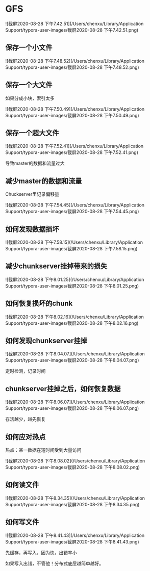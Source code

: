 # GFS

![截屏2020-08-28 下午7.42.51](/Users/chenxu/Library/Application Support/typora-user-images/截屏2020-08-28 下午7.42.51.png)

## 保存一个小文件

![截屏2020-08-28 下午7.48.52](/Users/chenxu/Library/Application Support/typora-user-images/截屏2020-08-28 下午7.48.52.png)

## 保存一个大文件

如果分成小块，索引太多

![截屏2020-08-28 下午7.50.49](/Users/chenxu/Library/Application Support/typora-user-images/截屏2020-08-28 下午7.50.49.png)

## 保存一个超大文件



![截屏2020-08-28 下午7.52.41](/Users/chenxu/Library/Application Support/typora-user-images/截屏2020-08-28 下午7.52.41.png)

导致master的数据和流量过大

## 减少master的数据和流量

Chuckserver里记录偏移量

![截屏2020-08-28 下午7.54.45](/Users/chenxu/Library/Application Support/typora-user-images/截屏2020-08-28 下午7.54.45.png)

## 如何发现数据损坏

![截屏2020-08-28 下午7.58.15](/Users/chenxu/Library/Application Support/typora-user-images/截屏2020-08-28 下午7.58.15.png)

## 减少chunkserver挂掉带来的损失

![截屏2020-08-28 下午8.01.25](/Users/chenxu/Library/Application Support/typora-user-images/截屏2020-08-28 下午8.01.25.png)

## 如何恢复损坏的chunk

![截屏2020-08-28 下午8.02.16](/Users/chenxu/Library/Application Support/typora-user-images/截屏2020-08-28 下午8.02.16.png)

## 如何发现chunkserver挂掉

![截屏2020-08-28 下午8.04.07](/Users/chenxu/Library/Application Support/typora-user-images/截屏2020-08-28 下午8.04.07.png)

定时检测，记录时间

## chunkserver挂掉之后，如何恢复数据

![截屏2020-08-28 下午8.06.07](/Users/chenxu/Library/Application Support/typora-user-images/截屏2020-08-28 下午8.06.07.png)

存活越少，越先恢复

## 如何应对热点

热点：某一数据在短时间受到大量访问

 ![截屏2020-08-28 下午8.08.02](/Users/chenxu/Library/Application Support/typora-user-images/截屏2020-08-28 下午8.08.02.png)

## 如何读文件

![截屏2020-08-28 下午8.34.35](/Users/chenxu/Library/Application Support/typora-user-images/截屏2020-08-28 下午8.34.35.png)

## 如何写文件

![截屏2020-08-28 下午8.41.43](/Users/chenxu/Library/Application Support/typora-user-images/截屏2020-08-28 下午8.41.43.png)

先缓存，再写入，因为快，出错率小

如果写入出错，不管他！分布式底层越简单越好。

